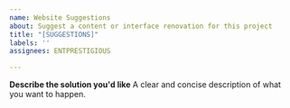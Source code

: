 ```yaml
---
name: Website Suggestions
about: Suggest a content or interface renovation for this project
title: "[SUGGESTIONS]"
labels: ''
assignees: ENTPRESTIGIOUS

---
```


**Describe the solution you'd like**
A clear and concise description of what you want to happen.
